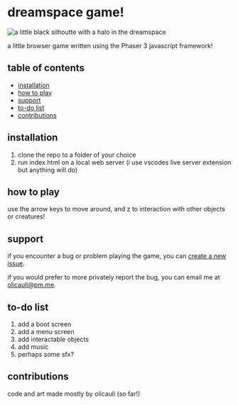 # dreamspace game!
![a little black silhoutte with a halo in the dreamspace](https://cdn.discordapp.com/attachments/930384259036901399/1006758397649100880/Screenshot_2022-08-09_210536.png)

a little browser game written using the Phaser 3 javascript framework!

## table of contents
- [installation](#installation)
- [how to play](#how-to-play)
- [support](#support)
- [to-do list](#to-do-list)
- [contributions](#contributions)

## installation
1. clone the repo to a folder of your choice
2. run index.html on a local web server (i use vscodes live server extension but anything will do)

## how to play
use the arrow keys to move around, and z to interaction with other objects or creatures!

## support
if you encounter a bug or problem playing the game, you can [create a new issue](https://github.com/olicauli/dreamspace-game/issues).

if you would prefer to more privately report the bug, you can email me at olicauli@pm.me.

## to-do list
1. add a boot screen
2. add a menu screen
3. add interactable objects
4. add music
5. perhaps some sfx?

## contributions

code and art made mostly by olicauli (so far!)